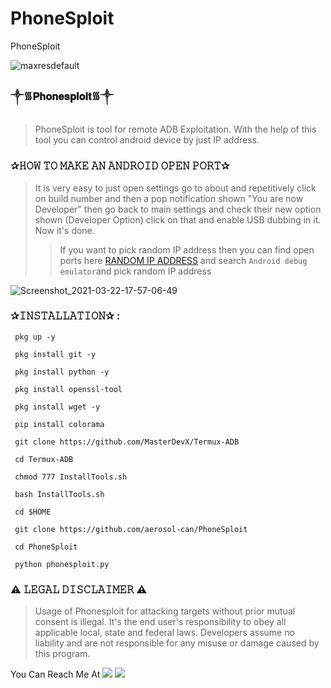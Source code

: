 # PhoneSploit
PhoneSploit

![maxresdefault](https://user-images.githubusercontent.com/75029023/111974867-e453e700-8b3a-11eb-8bd4-cb2857815654.jpg)

### ༒︎᯾𝐏𝐡𝐨𝐧𝐞𝐬𝐩𝐥𝐨𝐢𝐭᯾༒︎

> PhoneSploit is tool for remote ADB Exploitation. With the help of this tool you can control android device by just IP address.  

### ✰𝙷𝙾𝚆 𝚃𝙾 𝙼𝙰𝙺𝙴 𝙰𝙽 𝙰𝙽𝙳𝚁𝙾𝙸𝙳 𝙾𝙿𝙴𝙽 𝙿𝙾𝚁𝚃✰
> It is very easy to just open settings go to about and repetitively click on build number and then a pop notification shown "You are now Developer" then go back to main settings and check their new option shown (Developer Option) click on that and enable USB dubbing in it. Now it's done.
>> If you want to pick random IP address then you can find open ports here [RANDOM IP ADDRESS](https://shodan.io) and search `Android debug emulator`and pick random IP address

![Screenshot_2021-03-22-17-57-06-49](https://user-images.githubusercontent.com/75029023/111975048-1a916680-8b3b-11eb-9dc7-cb17acdfffd0.jpg)

### ✰𝙸𝙽𝚂𝚃𝙰𝙻𝙻𝙰𝚃𝙸𝙾𝙽✰ : 
```
 pkg up -y 
```
```
 pkg install git -y 
```
```
 pkg install python -y 
```
```
 pkg install openssl-tool 
```
```
 pkg install wget -y 
```
```
 pip install colorama 
```
```
 git clone https://github.com/MasterDevX/Termux-ADB 
```
```
 cd Termux-ADB 
```
```
 chmod 777 InstallTools.sh 
```
```
 bash InstallTools.sh 
```
```
 cd $HOME 
```
```
 git clone https://github.com/aerosol-can/PhoneSploit 
```
```
 cd PhoneSploit 
```
```
 python phonesploit.py
```

### ⚠️ 𝙻𝙴𝙶𝙰𝙻 𝙳𝙸𝚂𝙲𝙻𝙰𝙸𝙼𝙴𝚁 ⚠️ 
> Usage of Phonesploit for attacking targets without prior mutual consent is illegal. It's the end user's responsibility to obey all applicable local, state and federal laws. Developers assume no liability and are not responsible for any misuse or damage caused by this program.
 
You Can Reach Me At
  <a href="thapaabhishek2960@gmail.com" target="_blank"><img src="https://img.shields.io/badge/IG-%40Azealtech-red?style=for-the-badge&logo=gmail"></a>
    <a href="https://www.instagram.com/Azealtech" target="_blank"><img src="https://img.shields.io/badge/IG-%40Azealtech-red?style=for-the-badge&logo=instagram"></a>
  
  
